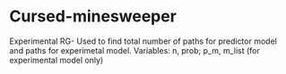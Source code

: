 # Cursed-minesweeper
Experimental RG- Used to find total number of paths for predictor model and paths for experimetal model. Variables: n, prob; p_m, m_list (for experimental model only)
